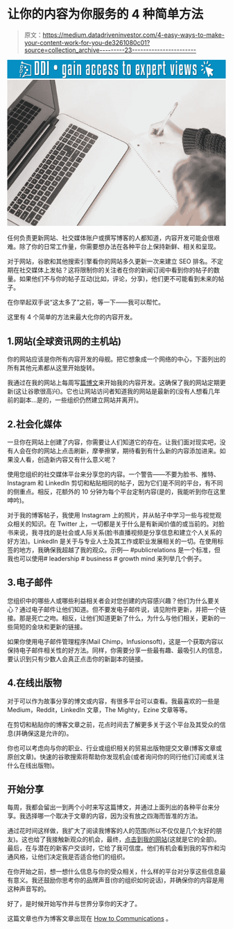 # 让你的内容为你服务的 4 种简单方法

> 原文：<https://medium.datadriveninvestor.com/4-easy-ways-to-make-your-content-work-for-you-de3261080c01?source=collection_archive---------23----------------------->

[![](img/0006070f963758f8322ad58bbbba178d.png)](http://www.track.datadriveninvestor.com/1B9E)![](img/d7b3051bb02632e16292a5ca354e7fdb.png)

任何负责更新网站、社交媒体账户或撰写博客的人都知道，内容开发可能会很艰难。除了你的日常工作量，你需要想办法在各种平台上保持新鲜、相关和呈现。

对于网站，谷歌和其他搜索引擎看你的网站多久更新一次来建立 SEO 排名。不定期在社交媒体上发帖？这将限制你的关注者在你的新闻订阅中看到你的帖子的数量。如果他们不与你的帖子互动(比如，评论，分享)，他们更不可能看到未来的帖子。

在你举起双手说“这太多了”之前，等一下——我可以帮忙。

这里有 4 个简单的方法来最大化你的内容开发。

## 1.网站(全球资讯网的主机站)

你的网站应该是你所有内容开发的母舰。把它想象成一个网络的中心，下面列出的所有其他元素都从这里开始旋转。

我通过在我的网站上每周写[篇博文](https://howtocommunications.com/blog/)来开始我的内容开发。这确保了我的网站定期更新(这让谷歌很高兴)。它也让网站访问者知道我的网站是最新的(没有人想看几年前的副本…是的，一些组织仍然建立网站并离开)。

## 2.社会化媒体

一旦你在网站上创建了内容，你需要让人们知道它的存在。让我们面对现实吧，没有人会在你的网站上点击刷新，摩拳擦掌，期待看到有什么新的内容添加进来。如果没人看，创造新内容又有什么意义呢？

使用您组织的社交媒体平台来分享您的内容。一个警告——不要为脸书、推特、Instagram 和 LinkedIn 剪切和粘贴相同的帖子，因为它们是不同的平台，有不同的侧重点。相反，花额外的 10 分钟为每个平台定制内容(是的，我能听到你在这里呻吟)。

对于我的博客帖子，我使用 Instagram 上的照片，并从帖子中学习一些与视觉观众相关的知识。在 Twitter 上，一切都是关于什么是有新闻价值的或当前的。对脸书来说，我寻找的是社会或人际关系(脸书直播视频是分享信息和建立个人关系的好方法)。LinkedIn 是关于与专业人士及其工作或职业发展相关的一切。在使用标签的地方，我确保我超越了我的观众。示例— #publicrelations 是一个标准，但我也可以使用# leadership # business # growth mind 来列举几个例子。

## 3.电子邮件

您组织中的哪些人或哪些利益相关者会对您创建的内容感兴趣？他们为什么要关心？通过电子邮件让他们知道。但不要发电子邮件说，请见附件更新，并把一个链接。那是死亡之吻。相反，让他们知道更新了什么，为什么与他们相关，更新的一些简短的金块和更新的链接。

如果你使用电子邮件管理程序(Mail Chimp，Infusionsoft)，这是一个获取内容以保持电子邮件相关性的好方法。同样，你需要分享一些最有趣、最吸引人的信息，要认识到只有少数人会真正点击你的新副本的链接。

## 4.在线出版物

对于可以作为故事分享的博文或内容，有很多平台可以查看。我最喜欢的一些是 Medium，Reddit，LinkedIn 文章，The Mighty，Ezine 文章等等。

在剪切和粘贴你的博客文章之前，花点时间去了解更多关于这个平台及其受众的信息(并确保这是允许的)。

你也可以考虑向与你的职业、行业或组织相关的贸易出版物提交文章(博客文章或原创文章)。快速的谷歌搜索将帮助你发现机会(或者询问你的同行他们订阅或关注什么在线出版物)。

## 开始分享

每周，我都会留出一到两个小时来写这篇博文，并通过上面列出的各种平台来分享。我选择哪一个取决于文章的内容，因为没有放之四海而皆准的方法。

通过花时间这样做，我扩大了阅读我博客的人的范围(所以不仅仅是几个友好的朋友)。这也给了我接触新观众的机会，最终，[点击到我的网站](http://www.howtocommunications.com/)(这就是它的全部)。最后，在与潜在的新客户交谈时，它给了我可信度。他们有机会看到我的写作和沟通风格，让他们决定我是否适合他们的组织。

在你开始之前，想一想什么信息与你的受众相关，什么样的平台对分享这些信息最有意义。我还鼓励你思考你的品牌声音(你的组织如何说话)，并确保你的内容是用这种声音写的。

好了，是时候开始写作并与世界分享你的天才了。

这篇文章也作为博客文章出现在 [How to Communications](https://howtocommunications.com/4-easy-ways-to-make-your-content-work-for-you/) 。